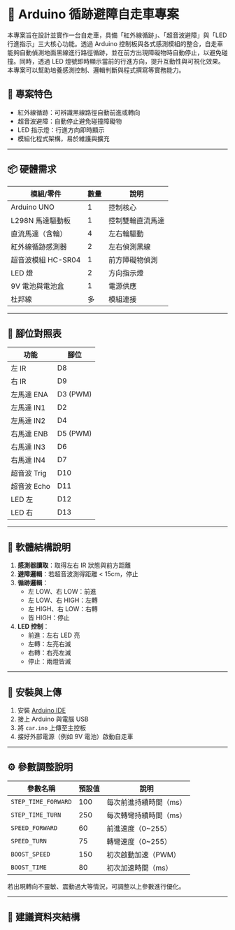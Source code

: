 # 🚗 Arduino 循跡避障自走車專案

本專案旨在設計並實作一台自走車，具備「紅外線循跡」、「超音波避障」與「LED 行進指示」三大核心功能。透過 Arduino 控制板與各式感測模組的整合，自走車能夠自動偵測地面黑線進行路徑循跡，並在前方出現障礙物時自動停止，以避免碰撞。同時，透過 LED 燈號即時顯示當前的行進方向，提升互動性與可視化效果。本專案可以幫助培養感測控制、邏輯判斷與程式撰寫等實務能力。

## 🔧 專案特色

- 紅外線循跡：可辨識黑線路徑自動前進或轉向
- 超音波避障：自動停止避免碰撞障礙物
- LED 指示燈：行進方向即時顯示
- 模組化程式架構，易於維護與擴充

---

## 📦 硬體需求

| 模組/零件         | 數量 | 說明                    |
|------------------|------|-------------------------|
| Arduino UNO       | 1    | 控制核心                |
| L298N 馬達驅動板   | 1    | 控制雙輪直流馬達        |
| 直流馬達（含輪）   | 4    | 左右輪驅動              |
| 紅外線循跡感測器   | 2    | 左右偵測黑線            |
| 超音波模組 HC-SR04 | 1    | 前方障礙物偵測          |
| LED 燈             | 2    | 方向指示燈              |
| 9V 電池與電池盒     | 1    | 電源供應                |
| 杜邦線             | 多   | 模組連接                |

---

## 🧩 腳位對照表

| 功能       | 腳位     |
|------------|----------|
| 左 IR      | D8       |
| 右 IR      | D9       |
| 左馬達 ENA | D3 (PWM) |
| 左馬達 IN1 | D2       |
| 左馬達 IN2 | D4       |
| 右馬達 ENB | D5 (PWM) |
| 右馬達 IN3 | D6       |
| 右馬達 IN4 | D7       |
| 超音波 Trig | D10     |
| 超音波 Echo | D11     |
| LED 左      | D12     |
| LED 右      | D13     |

---

## 🧠 軟體結構說明

1. **感測器讀取**：取得左右 IR 狀態與前方距離
2. **避障邏輯**：若超音波測得距離 < 15cm，停止
3. **循跡邏輯**：
   - 左 LOW、右 LOW：前進
   - 左 LOW、右 HIGH：左轉
   - 左 HIGH、右 LOW：右轉
   - 皆 HIGH：停止
4. **LED 控制**：
   - 前進：左右 LED 亮
   - 左轉：左亮右滅
   - 右轉：右亮左滅
   - 停止：兩燈皆滅

---

## 🚀 安裝與上傳

1. 安裝 [Arduino IDE](https://www.arduino.cc/en/software)
2. 接上 Arduino 與電腦 USB
3. 將 `car.ino` 上傳至主控板
4. 接好外部電源（例如 9V 電池）啟動自走車

---

## ⚙️ 參數調整說明

| 參數名稱          | 預設值 | 說明                       |
|-------------------|--------|----------------------------|
| `STEP_TIME_FORWARD` | 100    | 每次前進持續時間（ms）      |
| `STEP_TIME_TURN`    | 250    | 每次轉彎持續時間（ms）      |
| `SPEED_FORWARD`     | 60     | 前進速度（0~255）           |
| `SPEED_TURN`        | 75     | 轉彎速度（0~255）           |
| `BOOST_SPEED`       | 150    | 初次啟動加速（PWM）         |
| `BOOST_TIME`        | 80     | 初次加速時間（ms）          |

若出現轉向不靈敏、震動過大等情況，可調整以上參數進行優化。

---

## 📁 建議資料夾結構


